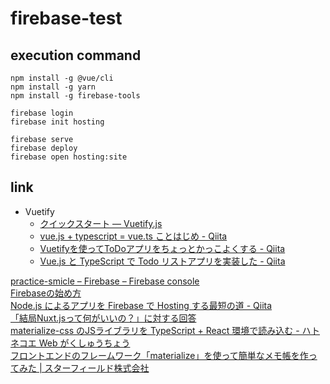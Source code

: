 # firebase-test

## execution command

```
npm install -g @vue/cli
npm install -g yarn
npm install -g firebase-tools
```

```
firebase login
firebase init hosting

firebase serve
firebase deploy
firebase open hosting:site
```

## link
- Vuetify
  - [クイックスタート — Vuetify.js](https://vuetifyjs.com/ja/getting-started/quick-start#vue-cli-3-install)
  - [vue.js + typescript = vue.ts ことはじめ - Qiita](https://qiita.com/nrslib/items/be90cc19fa3122266fd7)
  - [Vuetifyを使ってToDoアプリをちょっとかっこよくする - Qiita](https://qiita.com/rerere0101/items/7c17f320a4583f1d2c2e#_reference-2111903f298a2bd1f260)
  - [Vue.js と TypeScript で Todo リストアプリを実装した - Qiita](https://qiita.com/Nossa/items/b2e38bea4bda87a1de12)

[practice-smicle – Firebase – Firebase console](https://console.firebase.google.com/u/1/project/practice-smicle/overview)  
[Firebaseの始め方](https://qiita.com/kohashi/items/43ea22f61ade45972881)  
[Node.js によるアプリを Firebase で Hosting する最短の道 - Qiita](https://qiita.com/Satachito/items/c175645644af759cc71c)  
[「結局Nuxt.jsって何がいいの？」に対する回答](https://slides.com/potato4d/vuejs_meetup7#/48)  
[materialize-css のJSライブラリを TypeScript + React 環境で読み込む - ハトネコエ Web がくしゅうちょう](https://nekonenene.hatenablog.com/entry/2019/05/06/041451)  
[フロントエンドのフレームワーク「materialize」を使って簡単なメモ帳を作ってみた | スターフィールド株式会社](https://sterfield.co.jp/programmer/%E3%83%95%E3%83%AD%E3%83%B3%E3%83%88%E3%82%A8%E3%83%B3%E3%83%89%E3%81%AE%E3%83%95%E3%83%AC%E3%83%BC%E3%83%A0%E3%83%AF%E3%83%BC%E3%82%AF%E3%80%8Cmaterialize%E3%80%8D%E3%82%92%E4%BD%BF%E3%81%A3%E3%81%A6/)  
